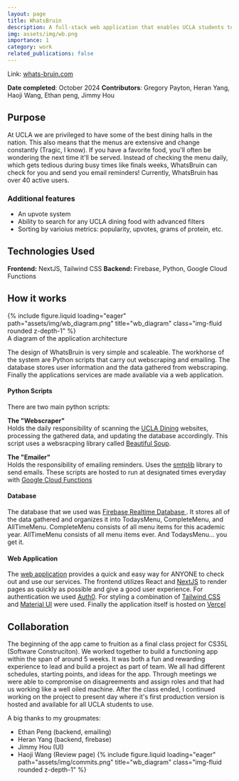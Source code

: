 ```yaml
---
layout: page
title: WhatsBruin
description: A full-stack web application that enables UCLA students to get the most out of their dining hall experience.
img: assets/img/wb.png
importance: 1
category: work
related_publications: false
---
```


Link: [whats-bruin.com](https://www.whats-bruin.com/)

**Date completed**: October 2024
**Contributors**: Gregory Payton, Heran Yang, Haoji Wang, Ethan peng, Jimmy Hou

## Purpose

At UCLA we are privileged to have some of the best dining halls in the nation. This also means that the menus are extensive and change constantly (Tragic, I know). If you have a favorite food, you'll often be wondering the next time it'll be served. Instead of checking the menu daily, which gets tedious during busy times like finals weeks, WhatsBruin can check for you and send you email reminders! Currently, WhatsBruin has over 40 active users.

### Additional features

- An upvote system
- Ability to search for any UCLA dining food with advanced filters
- Sorting by varioius metrics: popularity, upvotes, grams of protein, etc.

## Technologies Used

**Frontend:** NextJS, Tailwind CSS
**Backend:** Firebase, Python, Google Cloud Functions

## How it works

<div class="row">
    <div class="col-sm mt-3 mt-md-0">
        {% include figure.liquid loading="eager" path="assets/img/wb_diagram.png" title="wb_diagram" class="img-fluid rounded z-depth-1" %}
    </div>
</div>
<div class="caption">
    A diagram of the application architecture
</div>

The design of WhatsBruin is very simple and scaleable. The workhorse of the system are Python scripts that carry out webscraping and emailing. The database stores user information and the data gathered from webscraping. Finally the applications services are made available via a web application. 

#### Python Scripts
There are two main python scripts:

**The "Webscraper"** <br/>
Holds the daily responsibility of scanning the <a href="https://menu.dining.ucla.edu/Menus">UCLA Dining</a> websites, processing the gathered data, and updating the database accordingly. This script uses a websracping library called <a href="https://www.crummy.com/software/BeautifulSoup/bs4/doc/">Beautiful Soup</a>.

**The "Emailer"**  
Holds the responsibility of emailing reminders. Uses the <a href="https://docs.python.org/3/library/smtplib.html">smtplib</a> library to send emails. These scripts are hosted to run at designated times everyday with <a href="https://cloud.google.com/functions?hl=en">Google Cloud Functions</a>

#### Database
The database that we used was <a href="https://firebase.google.com/docs/database"> Firebase Realtime Database </a>. It stores all of the data gathered and organizes it into TodaysMenu, CompleteMenu, and AllTimeMenu. CompleteMenu consists of all menu items for this academic year. AllTimeMenu consists of all menu items ever. And TodaysMenu... you get it.

#### Web Application
The <a href="https://www.whats-bruin.com/">web application</a> provides a quick and easy way for ANYONE to check out and use our services. The frontend utilizes React and <a href="https://nextjs.org/">NextJS</a> to render pages as quickly as possible and give a good user experience. For authentication we used <a href="https://auth0.com/auth0">Auth0</a>. For styling a combination of <a href="https://tailwindcss.com/">Tailwind CSS</a> and <a href="https://mui.com/material-ui/">Material UI</a> were used. Finally the application itself is hosted on <a href="https://vercel.com/">Vercel</a>

## Collaboration
The beginning of the app came to fruition as a final class project for CS35L (Software Construciton). We worked together to build a functioning app within the span of around 5 weeks. It was both a fun and rewarding experience to lead and build a project as part of team. We all had different schedules, starting points, and ideas for the app. Through meetings we were able to compromise on disagreements and assign roles and that had us working like a well oiled machine. After the class ended, I continued working on the project to present day where it's first production version is hosted and available for all UCLA students to use.

A big thanks to my groupmates:
- Ethan Peng (backend, emailing)
- Heran Yang (backend, firebase)
- Jimmy Hou (UI)
- Haoji Wang (Review page)
{% include figure.liquid loading="eager" path="assets/img/commits.png" title="wb_diagram" class="img-fluid rounded z-depth-1" %}






